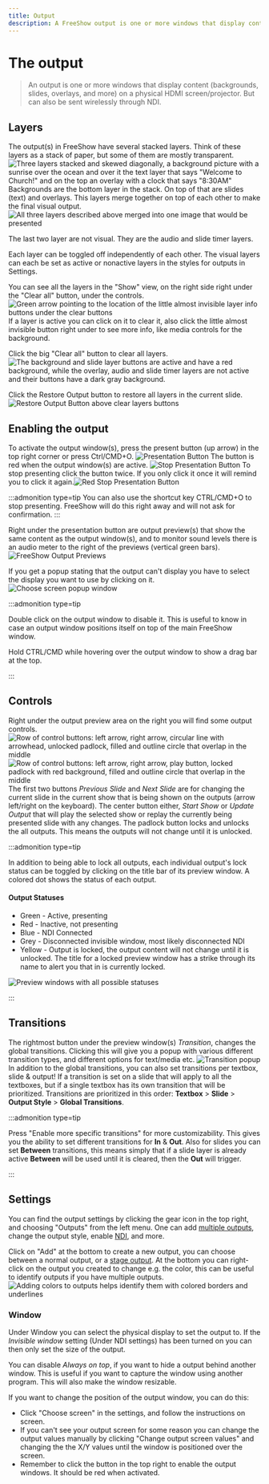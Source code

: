```yaml
---
title: Output
description: A FreeShow output is one or more windows that display content on a physical HDMI screen/projector.
---
```


<script>
    import Key from '../../../lib/components/markdown/Key.svelte';
</script>

# The output

> An output is one or more windows that display content (backgrounds, slides, overlays, and more) on a physical HDMI screen/projector. But can also be sent wirelessly through NDI.

## Layers

The output(s) in FreeShow have several stacked layers. Think of these layers as a stack of paper, but some of them are mostly transparent.
![Three layers stacked and skewed diagonally, a background picture with a sunrise over the ocean and over it the text layer that says "Welcome to Church!" and on the top an overlay with a clock that says "8:30AM"](/images/docs/Layers_exploded.webp "Background, Slide, and Overlay layers stacked on top of one another")
Backgrounds are the bottom layer in the stack. On top of that are slides (text) and overlays. This layers merge together on top of each other to make the final visual output.
![All three layers described above merged into one image that would be presented](/images/docs/Layers_merged_together.webp "The three visual layers merged together to form the output")

The last two layer are not visual. They are the audio and slide timer layers.

Each layer can be toggled off independently of each other. The visual layers can each be set as active or nonactive layers in the styles for outputs in Settings.

You can see all the layers in the "Show" view, on the right side right under the "Clear all" button, under the controls. ![Green arrow pointing to the location of the little almost invisible layer info buttons under the clear buttons](/images/docs/Output-little_almost_invisible_layer_info_buttons.webp "Clear layer buttons all active (red background)
Clear All (on top), Background, Slide, Overlays, Audio, Slide timer
The green arrow points to the location of the little almost invisible layer info buttons") If a layer is active you can click on it to clear it, also click the little almost invisible button right under to see more info, like media controls for the background. 

Click the big "Clear all" button to clear all layers. ![The background and slide layer buttons  are active and have a red background, while the overlay, audio and slide timer layers are not active and their buttons have a dark gray background.](/images/docs/Output-Clear_controls_background_and_slide_active.webp "In this image only the background and slide layers are active (buttons have a red background), while the overlay, audio and slide timer layers are not (buttons with dark gray background)")

Click the Restore Output button to restore all layers in the current slide.
![Restore Output Button above clear layers buttons](/images/docs/Output-Clear_controls_restore_output.webp "Restore Output Button above clear layers buttons")

## Enabling the output

To activate the output window(s), press the present button (up arrow) in the top right corner or press Ctrl/CMD+O. ![Presentation Button](/images/docs/Output-Presentation_button.webp "Present Button") The button is red when the output window(s) are active. ![Stop Presentation Button](/images/docs/Output-Presentation_button-Stop.webp "Red Stop Presentation Button") To stop presenting click the button twice. If you only click it once it will remind you to click it again.![Red Stop Presentation Button](/images/docs/Output-Presentation_button-Stop-Click_again_to_confirm.webp "Click the red Stop Presentation Button a second time to confirm you want to stop presenting")

:::admonition type=tip
You can also use the shortcut key <Key>CTRL/CMD+O</Key> to stop presenting. FreeShow will do this right away and will not ask for confirmation.
:::

Right under the presentation button are output preview(s) that show the same content as the output window(s), and to monitor sound levels there is an audio meter to the right of the previews (vertical green bars).
![FreeShow Output Previews](/images/docs/Output-Preview_windows.webp "output previews")

If you get a popup stating that the output can't display you have to select the display you want to use by clicking on it.
![Choose screen popup window](/images/docs/Choose_screen_popup.webp)


:::admonition type=tip

Double click on the output window to disable it. This is useful to know in case an output window positions itself on top of the main FreeShow window. 

Hold <Key>CTRL/CMD</Key> while hovering over the output window to show a drag bar at the top. 

:::

## Controls

Right under the output preview area on the right you will find some output controls.
![Row of control buttons: left arrow, right arrow, circular line with arrowhead, unlocked padlock, filled and outline circle that overlap in the middle](/images/docs/Output-Control_buttons.webp "Control buttons: Previous Slide, Next Slide, Update Output, Lock Output, and Transition") ![Row of control buttons: left arrow, right arrow, play button, locked padlock with red background, filled and outline circle that overlap in the middle](/images/docs/Output-Control_buttons_with_start_show_and_locked_padlock_buttons.webp "Row of control buttons: Previous Slide, Next Slide, Start Show, Unlock Output, and Transition")
The first two buttons _Previous Slide_ and _Next Slide_ are for changing the current slide in the current show that is being shown on the outputs (arrow left/right on the keyboard). The center button either, _Start Show_ or _Update Output_ that will play the selected show or replay the currently being presented slide with any changes. The padlock button locks and unlocks the all outputs. This means the outputs will not change until it is unlocked.

:::admonition type=tip

In addition to being able to lock all outputs, each individual output's lock status can be toggled by clicking on the title bar of its preview window. A colored dot shows the status of each output.

#### Output Statuses
- Green - Active, presenting
- Red - Inactive, not presenting
- Blue - NDI Connected
- Grey - Disconnected invisible window, most likely disconnected NDI
- Yellow - Output is locked, the output content will not change until it is unlocked. The title for a locked preview window has a strike through its name to alert you that in is currently locked.

![Preview windows with all possible statuses](/images/docs/Output-Preview_windows_with_all_possible_statuses.webp "Preview windows with all possible statuses - NOTE: The outputs have been named the same as their statuses in this screenshot for demonstration purposes.")

:::
## Transitions

The rightmost button under the preview window(s) _Transition_, changes the global transitions. Clicking this will give you a popup with various different transition types, and different options for text/media etc.
![Transition popup](/images/docs/Output-Transition_popup.webp "Transition popup")
In addition to the global transitions, you can also set transitions per textbox, slide & output! If a transition is set on a slide that will apply to all the textboxes, but if a single textbox has its own transition that will be prioritized. Transitions are prioritized in this order: **Textbox** > **Slide** > **Output Style** > **Global Transitions**.

:::admonition type=tip

Press "Enable more specific transitions" for more customizability. This gives you the ability to set different transitions for **In** & **Out**. Also for slides you can set **Between** transitions, this means simply that if a slide layer is already active **Between** will be used until it is cleared, then the **Out** will trigger.

:::

## Settings

You can find the output settings by clicking the gear icon in the top right, and choosing "Outputs" from the left menu. One can add [multiple outputs](./outputs), change the output style, enable [NDI](./ndi), and more.

Click on "Add" at the bottom to create a new output, you can choose between a normal output, or a [stage output](./stage#output-window). At the bottom you can right-click on the output you created to change e.g. the color, this can be useful to identify outputs if you have multiple outputs.
![Adding colors to outputs helps identify them with colored borders and underlines](/images/docs/Output-Preview_windows_with_colored_borders.webp "Adding colors to outputs helps identify them with colored borders and underlines ")

### Window

Under Window you can select the physical display to set the output to. If the _Invisible window_ setting (Under NDI settings) has been turned on you can then only set the size of the output.

You can disable _Always on top_, if you want to hide a output behind another window. This is useful if you want to capture the window using another program. This will also make the window resizable.

If you want to change the position of the output window, you can do this:

- Click "Choose screen" in the settings, and follow the instructions on screen.
- If you can't see your output screen for some reason you can change the output values manually by clicking "Change output screen values" and changing the the X/Y values until the window is positioned over the screen.
- Remember to click the button in the top right to enable the output windows. It should be red when activated.
